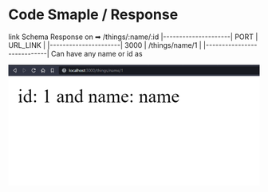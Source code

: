# Code Smaple / Response

link Schema
Response on
➡
/things/:name/:id 
|---------------------|
PORT | URL_LINK |
|----------------------|
3000 | /things/name/1 |
|----------------------------|
Can have any name or id as

![alt](./day1%20sample%20.png)
